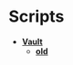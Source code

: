 <!-- generated by markdown-notes-tree -->

# Scripts

<!-- optional markdown-notes-tree directory description starts here -->

<!-- optional markdown-notes-tree directory description ends here -->

- [**Vault**](Vault)
    - [**old**](Vault/old)
